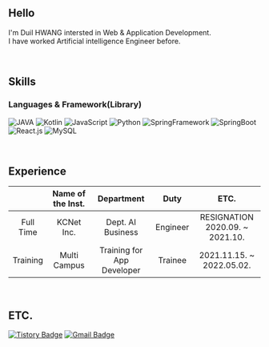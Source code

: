 ## Hello


I'm Duil HWANG intersted in Web & Application Development. <br>
I have worked Artificial intelligence Engineer before.

<br>



## Skills


### Languages & Framework(Library)

![JAVA](https://img.shields.io/badge/Java-007396?style=flat-square&logo=Java&logoColor=white)
![Kotlin](http://img.shields.io/badge/Kotlin-7F52FF?style=flat-square&logo=kotlin&logoColor=white)
![JavaScript](https://img.shields.io/badge/JavaScript-F7DF1E?style=flat-square&logo=javascript&logoColor=white)
![Python](https://img.shields.io/badge/Python-3766AB?style=flat-square&logo=Python&logoColor=white)
![SpringFramework](http://img.shields.io/badge/Spring-6DB33F?style=flat-square&logo=spring&logoColor=white)
![SpringBoot](http://img.shields.io/badge/SpringBoot-6DB33F?style=flat-square&logo=springboot&logoColor=white)
![React.js](http://img.shields.io/badge/React-61d9ff?style=flat-square&logo=react&logoColor=white)
![MySQL](https://img.shields.io/badge/MySQL-4479A1?style=flat-square&logo=MySQL&logoColor=white)
<!-- ![SpringBoot](https://img.shields.io/badge/Spring%20Boot-6DB33F?style=flat-square&logo=springboot&logoColor=white) -->

<br>


## Experience


|   |Name of the Inst.|Department|Duty|ETC.|
|:---:|:-----------------:|:----------:|:----:|:----:|
|Full Time|KCNet Inc.|Dept. AI Business|Engineer|RESIGNATION<br>2020.09. ~ 2021.10.|
|Training|Multi Campus|Training for App Developer|Trainee|2021.11.15. ~ 2022.05.02.|

<br>

## ETC.

<!-- [![Velog Badge](https://img.shields.io/badge/Tech%20Blog-11B48A?style=flat-square&logo=Vimeo&logoColor=white&link=https://velog.io/@htwenty-1)](https://velog.io/@htwenty-1) -->
[![Tistory Badge](https://img.shields.io/badge/Tech%20Blog-e69500?style=flat-square&logo=Telegraph&logoColor=white&link=https://beautify-log.tistory.com)](https://beautify-log.tistory.com)
[![Gmail Badge](https://img.shields.io/badge/Gmail-d14836?style=flat-square&logo=Gmail&logoColor=white&link=mailto:h2ne1.public@gmail.com)](mailto:h2ne1.public@gmail.com)
